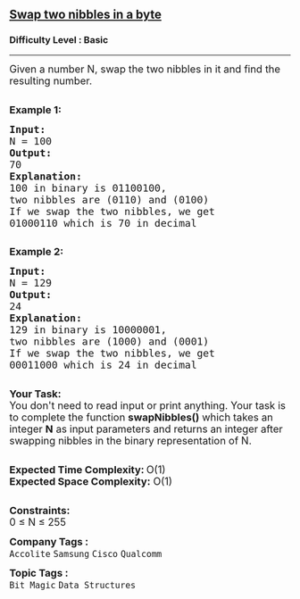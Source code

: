 <h2><a href="https://www.geeksforgeeks.org/problems/swap-two-nibbles-in-a-byte0446/1?page=3&category=Bit%20Magic&sortBy=submissions">Swap two nibbles in a byte</a></h2><h3>Difficulty Level : Basic</h3><hr><div class="problems_problem_content__Xm_eO"><p><span style="font-size:18px">Given a number N, swap the two nibbles in it and find the resulting number.&nbsp;</span><br>
&nbsp;</p>

<p><span style="font-size:18px"><strong>Example 1:</strong></span></p>

<pre><span style="font-size:18px"><strong>Input:</strong>
N = 100
<strong>Output:</strong>
70
<strong>Explanation:</strong>
100 in binary is 01100100, 
</span><span style="font-size:20px"><span style="font-size:18px">two nibbles are (0110) and (0100)
If we swap the two nibbles, we get
01000110 which is 70 in decimal
</span></span>
</pre>

<p><span style="font-size:18px"><strong>Example 2:</strong></span></p>

<pre><span style="font-size:18px"><strong>Input:</strong>
N = 129
<strong>Output:</strong>
24
<strong>Explanation:</strong>
129 in binary is 10000001, 
</span><span style="font-size:20px"><span style="font-size:18px">two nibbles are (</span></span><span style="font-size:18px">1000</span><span style="font-size:20px"><span style="font-size:18px">) and (</span></span><span style="font-size:18px">0001</span><span style="font-size:20px"><span style="font-size:18px">)
If we swap the two nibbles, we get
</span></span><span style="font-size:18px">0001</span><span style="font-size:18px">1000</span><span style="font-size:20px"><span style="font-size:18px"> which is 24 in decimal</span></span></pre>

<p><br>
<span style="font-size:18px"><strong>Your Task:</strong><br>
You don't need to read input or print anything. Your task is to complete the function <strong>swapNibbles()</strong>&nbsp;which takes&nbsp;an integer <strong>N</strong>&nbsp;as input parameters&nbsp;and returns an integer after swapping nibbles in the binary representation of N.</span><br>
&nbsp;</p>

<p><span style="font-size:18px"><strong>Expected Time Complexity:</strong></span> <span style="font-size:18px">O(1)<br>
<strong>Expected Space Complexity:</strong> O(1)</span><br>
&nbsp;</p>

<p><span style="font-size:18px"><strong>Constraints:</strong><br>
0 ≤ N ≤ 255</span></p>
</div><p><span style=font-size:18px><strong>Company Tags : </strong><br><code>Accolite</code>&nbsp;<code>Samsung</code>&nbsp;<code>Cisco</code>&nbsp;<code>Qualcomm</code>&nbsp;<br><p><span style=font-size:18px><strong>Topic Tags : </strong><br><code>Bit Magic</code>&nbsp;<code>Data Structures</code>&nbsp;